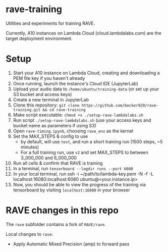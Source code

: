# rave-training
Utilities and experiments for training RAVE. 

Currently, A10 instances on Lambda Cloud (cloud.lambdalabs.com) are the target deployment environment.

# Setup

1. Start your A10 instance on Lambda Cloud, creating and downloading a PEM file key if you haven't already
1. Once running, launch the instance's Cloud IDE (JupyterLab)
1. Upload your audio data to `/home/ubuntu/training-data` (or set up your S3 bucket and access keys)
1. Create a new terminal in JupyterLab
1. Clone this repository: `git clone https://github.com/becker929/rave-training.git && cd rave-training`
1. Make script executable: `chmod +x ./setup-rave-lambdalabs.sh`
1. Run script `./setup-rave-lambdalabs.sh` (use your access keys and bucket name as parameters if using S3)
1. Open `rave-timing.ipynb`, choosing `rave_env` as the kernel
1. Set the MAX_STEPS & config to use
    - by default, will use `test`, and run a short training run (1500 steps, ~5 minutes)
    - For a full training run, use `v2` and set MAX_STEPS to between 3_000_000 and 6_000_000
1. Run all cells & confirm that RAVE is training
1. In a terminal, run `tensorboard --logdir runs --port 6080`
1. In your local terminal, run ssh -i ~/path/to/lambda-key.pem -N -f -L localhost:16080:localhost:6080 ubuntu@<your.instance.ip>
1. Now, you should be able to view the progress of the training via tensorboard by visiting `localhost:16080` in your browser



# RAVE changes in this repo
The `rave` subfolder contains a fork of `RAVE/rave`.

Local changes to `rave`:
- Apply Automatic Mixed Precision (amp) to forward pass
